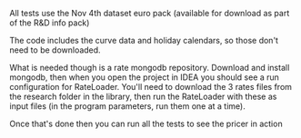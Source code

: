 All tests use the Nov 4th dataset euro pack (available for download as part of the R&D info pack)

The code includes the curve data and holiday calendars, so those don't need to be downloaded.

What is needed though is a rate mongodb repository. Download and install mongodb, then when you open the project in IDEA
you should see a run configuration for RateLoader. You'll need to download the 3 rates files from the research folder in the library,
then run the RateLoader with these as input files (in the program parameters, run them one at a time).

Once that's done then you can run all the tests to see the pricer in action